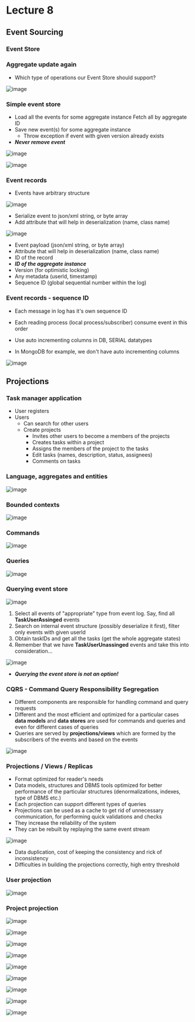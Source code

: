 # Lecture 8

## Event Sourcing

### Event Store

### Aggregate update again

- Which type of operations our Event Store should support?

![image](./images/lecture8/1.jpg)

### Simple event store 
- Load all the events for some aggregate instance 
Fetch all by aggregate ID 
- Save new event(s) for some aggregate instance 
    - Throw exception if event with given version 
already exists 
- ***Never remove event***

![image](./images/lecture8/2.jpg)

![image](./images/lecture8/3.jpg)

### Event records

- Events have arbitrary structure

![image](./images/lecture8/4.jpg)

- Serialize event to json/xml string, or byte array 
- Add attribute that will help in deserialization (name, 
class name)

![image](./images/lecture8/5.jpg)

- Event payload (json/xml string, or byte array) 
- Attribute that will help in deserialization (name, class name) 
- ID of the record 
- ***ID of the aggregate instance***
- Version (for optimistic locking) 
- Any metadata (userld, timestamp) 
- Sequence ID (global sequential number within the log)

### Event records - sequence ID

- Each message in log has it's own sequence ID 
- Each reading process (local process/subscriber) consume event in this order 
- Use auto incrementing columns in DB, SERIAL datatypes



- In MongoDB for example, we don't have auto incrementing columns

![image](./images/lecture8/6.jpg)

## Projections

### Task manager application

- User registers 
- Users 
    - Can search for other users
    - Create projects 
       - Invites other users to become a members of the projects 
       - Creates tasks within a project 
       - Assigns the members of the project to the tasks 
       - Edit tasks (names, description, status, assignees) 
       - Comments on tasks

### Language, aggregates and entities

![image](./images/lecture8/7.jpg)

### Bounded contexts

![image](./images/lecture8/8.jpg)

### Commands

![image](./images/lecture8/9.jpg)

### Queries

![image](./images/lecture8/10.jpg)

### Querying event store

![image](./images/lecture8/11.jpg)

1. Select all events of "appropriate" type from 
event log. Say, find all **TaskUserAssinged** events 
2. Search on internal event structure (possibly 
deserialize it first), filter only events with given 
userld 
3. Obtain tasklDs and get all the tasks (get the 
whole aggregate states) 
4. Remember that we have **TaskUserUnassinged**
events and take this into consideration...

![image](./images/lecture8/12.jpg)

- ***Querying the event store is not an option!***

### CQRS - Command Query Responsibility Segregation

- Different components are responsible 
for handling command and query 
requests 
- Different and the most efficient and 
optimized for a particular cases **data models** and **data stores** are used for 
commands and queries and even for 
different cases of queries 
- Queries are served by 
**projections/views** which are formed 
by the subscribers of the events and 
based on the events 

![image](./images/lecture8/13.jpg)

### Projections / Views / Replicas

- Format optimized for reader's needs 
- Data models, structures and DBMS tools 
optimized for better performance of the 
particular structures (denormalizations, indexes, 
type of DBMS etc.) 
- Each projection can support different types of 
queries 
- Projections can be used as a cache to get rid of 
unnecessary communication, for performing 
quick validations and checks 
- They increase the reliability of the system 
- They can be rebuilt by replaying the same event 
stream 

![image](./images/lecture8/14.jpg)

- Data duplication, cost of keeping the 
consistency and rick of inconsistency 
- Difficulties in building the projections correctly, 
high entry threshold 

### User projection

![image](./images/lecture8/15.jpg)

### Project projection

![image](./images/lecture8/16.jpg)

![image](./images/lecture8/17.jpg)

![image](./images/lecture8/18.jpg)

![image](./images/lecture8/19.jpg)

![image](./images/lecture8/20.jpg)

![image](./images/lecture8/21.jpg)

![image](./images/lecture8/22.jpg)

![image](./images/lecture8/23.jpg)

![image](./images/lecture8/24.jpg)